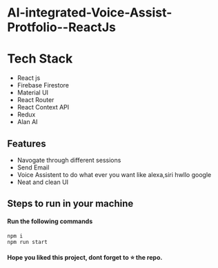 # AI-integrated-Voice-Assist-Protfolio--ReactJs

# Tech Stack
- React js
- Firebase Firestore
- Material UI
- React Router
- React Context API
- Redux
- Alan AI


## Features

- Navogate through different sessions
- Send Email
- Voice Assistent to do what ever you want like alexa,siri hwllo google
- Neat and clean UI

## Steps to run in your machine

#### Run the following commands
```
npm i
npm run start

```




#### Hope you liked this project, dont forget to ⭐ the repo.
